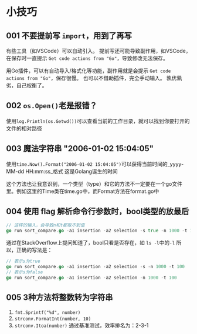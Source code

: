 # 小技巧

## 001 不要提前写 `import`，用到了再写
有些工具（如VSCode）可以自动引入。
提前写还可能导致副作用，如VSCode，在保存时一直提示 `Get code actions from "Go"`，导致修改无法保存。

用Go插件，可以有自动导入/格式化等功能，副作用就是会提示 `Get code actions from "Go"`，保存很慢。
也可以不借助插件，完全手动输入。
孰优孰劣，自己权衡了。

## 002 `os.Open()`老是报错？
使用`log.Println(os.Getwd())`可以查看当前的工作目录，就可以找到你要打开的文件的相对路径

## 003 魔法字符串 "2006-01-02 15:04:05"
使用`time.Now().Format("2006-01-02 15:04:05")`可以获得当前时间的_yyyy-MM-dd HH:mm:ss_格式
这是Golang诞生的时间

这个方法也让我意识到，一个类型（type）和它的方法不一定要在一个go文件里。例如这里的Time类在time.go中，而Format方法在format.go中

## 004 使用 flag 解析命令行参数时，bool类型的放最后
```Go
// 这样的输入，会导致n和t都取不到值
go run sort_compare.go -a1 insertion -a2 selection -s true -n 1000 -t 100
```
通过在StackOverflow上提问知道了，bool只看是否存在，如 `ls -l`中的`-l`
所以，正确的写法是：
```Go
// 表示s为true
go run sort_compare.go -a1 insertion -a2 selection -s -n 1000 -t 100
// 表示s为false
go run sort_compare.go -a1 insertion -a2 selection -n 1000 -t 100
```

## 005 3种方法将整数转为字符串
1. `fmt.Sprintf("%d", number)`
2. `strconv.FormatInt(number, 10)`
3. `strconv.Itoa(number)`
通过基准测试，效率排名为：2-3-1